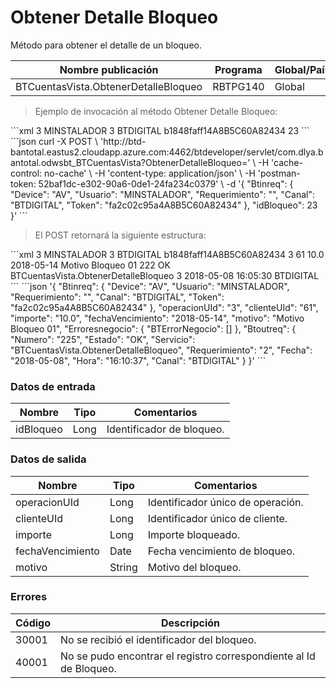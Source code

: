 # Obtener Detalle Bloqueo 

Método para obtener el detalle de un bloqueo. 

Nombre publicación | Programa | Global/País 
--------- | ----------- | ----------- 
BTCuentasVista.ObtenerDetalleBloqueo | RBTPG140 | Global 

> Ejemplo de invocación al método Obtener Detalle Bloqueo: 

<code-group> 
<code-block title="XML" active> 
```xml 
<soapenv:Envelope xmlns:soapenv="http://schemas.xmlsoap.org/soap/envelope/" xmlns:bts="http://uy.com.dlya.bantotal/BTSOA/"> 
   <soapenv:Header/> 
   <soapenv:Body> 
      <bts:BTCuentasVista.ObtenerDetalleBloqueo> 
         <bts:Btinreq> 
            <bts:Device>3</bts:Device> 
            <bts:Usuario>MINSTALADOR</bts:Usuario> 
            <bts:Requerimiento>3</bts:Requerimiento> 
            <bts:Canal>BTDIGITAL</bts:Canal> 
            <bts:Token>b1848faff14A8B5C60A82434</bts:Token> 
         </bts:Btinreq> 
         <bts:idBloqueo>23</bts:idBloqueo> 
      </bts:BTCuentasVista.ObtenerDetalleBloqueo> 
   </soapenv:Body> 
</soapenv:Envelope> 
``` 
</code-block> 

<code-block title="JSON"> 
```json 
curl -X POST \ 
  'http://btd-bantotal.eastus2.cloudapp.azure.com:4462/btdeveloper/servlet/com.dlya.bantotal.odwsbt_BTCuentasVista?ObtenerDetalleBloqueo=' \ 
  -H 'cache-control: no-cache' \ 
  -H 'content-type: application/json' \ 
  -H 'postman-token: 52baf1dc-e302-90a6-0de1-24fa234c0379' \ 
  -d '{ 
	"Btinreq": { 
		"Device": "AV", 
		"Usuario": "MINSTALADOR", 
		"Requerimiento": "", 
		"Canal": "BTDIGITAL", 
		"Token": "fa2c02c95a4A8B5C60A82434" 
	}, 
    "idBloqueo": 23 
}' 
``` 
</code-block> 
</code-group> 

> El POST retornará la siguiente estructura: 

<code-group> 
<code-block title="XML" active> 
```xml 
<SOAP-ENV:Envelope xmlns:SOAP-ENV="http://schemas.xmlsoap.org/soap/envelope/" xmlns:xsd="http://www.w3.org/2001/XMLSchema" xmlns:SOAP-ENC="http://schemas.xmlsoap.org/soap/encoding/" xmlns:xsi="http://www.w3.org/2001/XMLSchema-instance"> 
   <SOAP-ENV:Body> 
      <BTCuentasVista.ObtenerDetalleBloqueoResponse xmlns="http://uy.com.dlya.bantotal/BTSOA/"> 
         <Btinreq> 
            <Device>3</Device> 
            <Usuario>MINSTALADOR</Usuario> 
            <Requerimiento>3</Requerimiento> 
            <Canal>BTDIGITAL</Canal> 
            <Token>b1848faff14A8B5C60A82434</Token> 
         </Btinreq> 
         <operacionUId>3</operacionUId> 
         <clienteUId>61</clienteUId> 
         <importe>10.0</importe> 
         <fechaVencimiento>2018-05-14</fechaVencimiento> 
         <motivo>Motivo Bloqueo 01</motivo> 
         <Erroresnegocio></Erroresnegocio> 
         <Btoutreq> 
            <Numero>222</Numero> 
            <Estado>OK</Estado> 
            <Servicio>BTCuentasVista.ObtenerDetalleBloqueo</Servicio> 
            <Requerimiento>3</Requerimiento> 
            <Fecha>2018-05-08</Fecha> 
            <Hora>16:05:30</Hora> 
            <Canal>BTDIGITAL</Canal> 
         </Btoutreq> 
      </BTCuentasVista.ObtenerDetalleBloqueoResponse> 
   </SOAP-ENV:Body> 
</SOAP-ENV:Envelope> 
``` 
</code-block> 

<code-block title="JSON"> 
```json 
'{ 
	"Btinreq": { 
		"Device": "AV", 
		"Usuario": "MINSTALADOR", 
		"Requerimiento": "", 
		"Canal": "BTDIGITAL", 
		"Token": "fa2c02c95a4A8B5C60A82434" 
	}, 
    "operacionUId": "3", 
    "clienteUId": "61", 
    "importe": "10.0", 
    "fechaVencimiento": "2018-05-14", 
    "motivo": "Motivo Bloqueo 01", 
    "Erroresnegocio": { 
        "BTErrorNegocio": [] 
    }, 
    "Btoutreq": { 
        "Numero": "225", 
        "Estado": "OK", 
        "Servicio": "BTCuentasVista.ObtenerDetalleBloqueo", 
        "Requerimiento": "2", 
        "Fecha": "2018-05-08", 
        "Hora": "16:10:37", 
        "Canal": "BTDIGITAL" 
    } 
}' 
``` 
</code-block> 
</code-group>  

### Datos de entrada 

Nombre | Tipo | Comentarios 
--------- | ----------- | ----------- 
idBloqueo | Long | Identificador de bloqueo. 

### Datos de salida 

Nombre | Tipo | Comentarios 
--------- | ----------- | ----------- 
operacionUId | Long | Identificador único de operación. 
clienteUId | Long | Identificador único de cliente. 
importe | Long | Importe bloqueado. 
fechaVencimiento | Date | Fecha vencimiento de bloqueo. 
motivo | String | Motivo del bloqueo. 

### Errores 

Código | Descripción 
--------- | ----------- 
30001 | No se recibió el identificador del bloqueo. 
40001 | No se pudo encontrar el registro correspondiente al Id de Bloqueo. 

 
